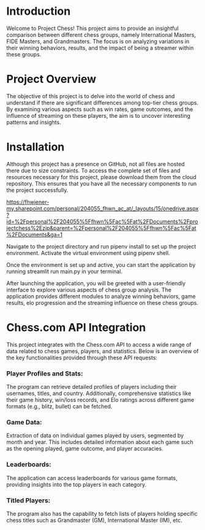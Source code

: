 # Introduction

Welcome to Project Chess! This project aims to provide an insightful comparison between different chess groups, namely International Masters, FIDE Masters, and Grandmasters. The focus is on analyzing variations in their winning behaviors, results, and the impact of being a streamer within these groups.

# Project Overview

The objective of this project is to delve into the world of chess and understand if there are significant differences among top-tier chess groups. By examining various aspects such as win rates, game outcomes, and the influence of streaming on these players, the aim is to uncover interesting patterns and insights.


# Installation

Although this project has a presence on GitHub, not all files are hosted there due to size constraints. To access the complete set of files and resources necessary for this project, please download them from the cloud repository. This ensures that you have all the necessary components to run the project successfully.

https://fhwiener-my.sharepoint.com/personal/204055_fhwn_ac_at/_layouts/15/onedrive.aspx?id=%2Fpersonal%2F204055%5Ffhwn%5Fac%5Fat%2FDocuments%2Fprojectchess%2Ezip&parent=%2Fpersonal%2F204055%5Ffhwn%5Fac%5Fat%2FDocuments&ga=1


Navigate to the project directory and run pipenv install to set up the project environment. Activate the virtual environment using pipenv shell.

Once the environment is set up and active, you can start the application by running streamlit run main.py in your terminal.

After launching the application, you will be greeted with a user-friendly interface to explore various aspects of chess group analysis. The application provides different modules to analyze winning behaviors, game results, elo progression and the streaming influence on these chess groups.

# Chess.com API Integration

This project integrates with the Chess.com API to access a wide range of data related to chess games, players, and statistics. Below is an overview of the key functionalities provided through these API requests:

### Player Profiles and Stats: 

The program can retrieve detailed profiles of players including their usernames, titles, and country. Additionally, comprehensive statistics like their game history, win/loss records, and Elo ratings across different game formats (e.g., blitz, bullet) can be fetched.

### Game Data: 

Extraction of data on individual games played by users, segmented by month and year. This includes detailed information about each game such as the opening played, game outcome, and player accuracies.

### Leaderboards: 

The application can access leaderboards for various game formats, providing insights into the top players in each category.

### Titled Players: 

The program also has the capability to fetch lists of players holding specific chess titles such as Grandmaster (GM), International Master (IM), etc.